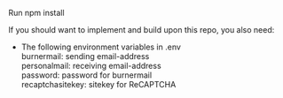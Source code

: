 
Run npm install


If you should want to implement and build upon this repo, you also need:
- The following environment variables in .env  
    burnermail: sending email-address  
    personalmail: receiving email-address  
    password: password for burnermail  
    recaptchasitekey: sitekey for ReCAPTCHA

